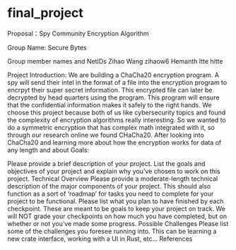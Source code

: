 # final_project

Proposal：Spy Community Encryption Algorithm

Group Name: Secure Bytes

Group member names and NetIDs
Zihao Wang zihaow6
Hemanth Itte hitte

Project Introduction:
We are building a ChaCha20 encryption program. A spy will send their intel in the format of a file into the encryption program to encrpyt their super secret information. This encrypted file can later be decrypted by head quarters using the program. This program will ensure that the confidential information makes it safely to the right hands. We choose this project because both of us like cybersecurity topics and found the complexity of encryption algorithms really interesting. So we wanted to do a symmetric encryption that has complex math integrated with it, so through our research online we found CHaCha20. After looking into ChaCha20 and learning more about how the encryption works for data of any length and about 
Goals: 

Please provide a brief description of your project. List the goals and objectives of your project and explain why you’ve chosen to work on this project.
Technical Overview
Please provide a moderate-length technical description of the major components of your project. This should also function as a sort of ‘roadmap’ for tasks you need to complete for your project to be functional.
Please list what you plan to have finished by each checkpoint. These are meant to be goals to keep your project on track. We will NOT grade your checkpoints on how much you have completed, but on whether or not you’ve made some progress. 
Possible Challenges
Please list some of the challenges you foresee running into.
This can be learning a new crate interface, working with a UI in Rust, etc…
References

